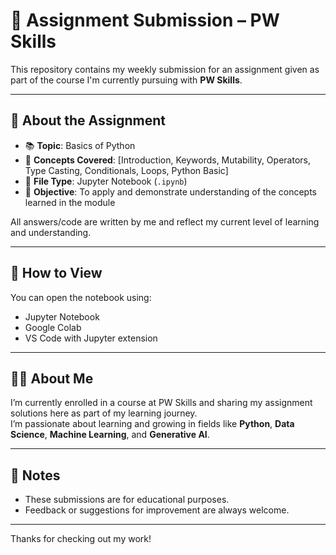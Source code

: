 # 📘 Assignment Submission – PW Skills

This repository contains my weekly submission for an assignment given as part of the course I'm currently pursuing with **PW Skills**.

---

## 📂 About the Assignment

- 📚 **Topic**: Basics of Python
- 🧠 **Concepts Covered**: [Introduction, Keywords, Mutability, Operators, Type Casting, Conditionals, Loops, Python Basic]
- 📝 **File Type**: Jupyter Notebook (`.ipynb`)
- 🎯 **Objective**: To apply and demonstrate understanding of the concepts learned in the module

All answers/code are written by me and reflect my current level of learning and understanding.

---

## 🚀 How to View

You can open the notebook using:
- Jupyter Notebook
- Google Colab
- VS Code with Jupyter extension

---

## 🙋‍♂️ About Me

I’m currently enrolled in a course at PW Skills and sharing my assignment solutions here as part of my learning journey.  
I’m passionate about learning and growing in fields like **Python**, **Data Science**, **Machine Learning**, and **Generative AI**.

---

## 📌 Notes

- These submissions are for educational purposes.
- Feedback or suggestions for improvement are always welcome.

---

Thanks for checking out my work!
